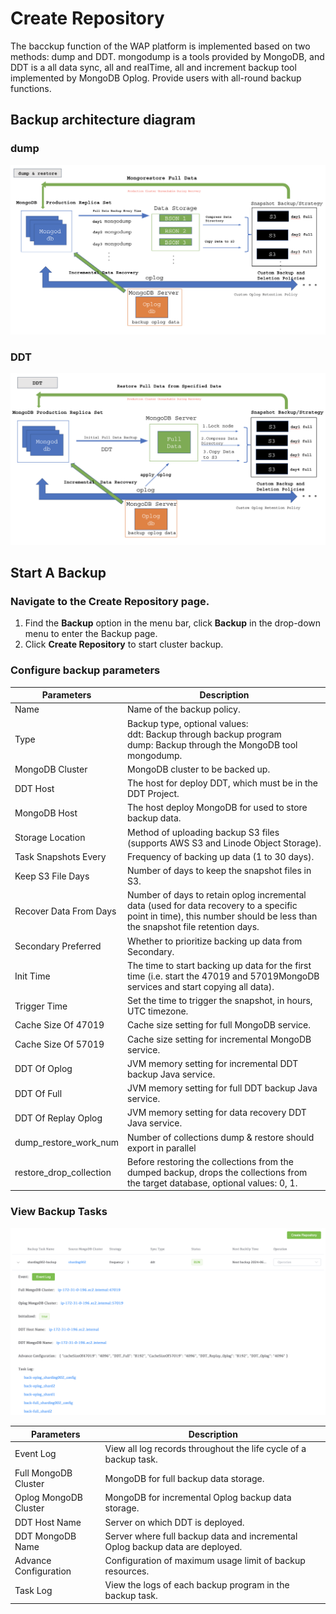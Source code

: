 # Create Repository

The bacckup function of the WAP platform is implemented based on two methods: dump and DDT. mongodump is a tools provided by MongoDB, and DDT is a all data sync, all and realTime, all and increment backup tool implemented by MongoDB Oplog. Provide users with all-round backup functions.



## Backup architecture diagram

### dump

![05-CreateRepository](../../../images/whalealPlatFormImages/07-BackupAndRestore/01-Backup/05-CreateRepository.png)

### DDT

![04-CreateRepository](../../../images/whalealPlatFormImages/07-BackupAndRestore/01-Backup/04-CreateRepository.png)



## Start A Backup



### Navigate to the **Create Repository** page.

1. Find the **Backup** option in the menu bar, click **Backup** in the drop-down menu to enter the Backup page. 
2. Click **Create Repository** to start cluster backup.



### Configure backup parameters

| Parameters              | Description                                                  |
| ----------------------- | ------------------------------------------------------------ |
| Name                    | Name of the backup policy.                                   |
| Type                    | Backup type, optional values:<br/>ddt: Backup through backup program<br/>dump: Backup through the MongoDB tool mongodump. |
| MongoDB Cluster         | MongoDB cluster to be backed up.                             |
| DDT Host                | The host for deploy DDT, which must be in the DDT Project.   |
| MongoDB Host            | The host deploy MongoDB for used to store backup data.       |
| Storage Location        | Method of uploading backup S3 files (supports AWS S3 and Linode Object Storage). |
| Task Snapshots Every    | Frequency of backing up data (1 to 30 days).                 |
| Keep S3 File Days       | Number of days to keep the snapshot files in S3.             |
| Recover Data From Days  | Number of days to retain oplog incremental data (used for data recovery to a specific <br />point in time), this number should be less than the snapshot file retention days. |
| Secondary Preferred     | Whether to prioritize backing up data from Secondary.        |
| Init Time               | The time to start backing up data for the first time (i.e. start the 47019 and 57019MongoDB services and start copying all data). |
| Trigger Time            | Set the time to trigger the snapshot, in hours, UTC timezone. |
| Cache Size Of 47019     | Cache size setting for full MongoDB service.                 |
| Cache Size Of 57019     | Cache size setting for incremental MongoDB service.          |
| DDT Of Oplog            | JVM memory setting for incremental DDT backup Java service.  |
| DDT Of Full             | JVM memory setting for full DDT backup Java service.         |
| DDT Of Replay Oplog     | JVM memory setting for data recovery DDT Java service.       |
| dump_restore_work_num   | Number of collections dump & restore should export in parallel |
| restore_drop_collection | Before restoring the collections from the dumped backup, drops the collections from the target database, optional values: 0, 1. |



### View Backup Tasks

![01-ViewBackupTasks](../../../images/whalealPlatFormImages/07-BackupAndRestore/01-Backup/01-ViewBackupTasks.png)



| Parameters            | Description                                                  |
| --------------------- | ------------------------------------------------------------ |
| Event Log             | View all log records throughout the life cycle of a backup task. |
| Full MongoDB Cluster  | MongoDB for full backup data storage.                        |
| Oplog MongoDB Cluster | MongoDB for incremental Oplog backup data storage.           |
| DDT Host Name         | Server on which DDT is deployed.                             |
| DDT MongoDB Name      | Server where full backup data and incremental Oplog backup data are deployed. |
| Advance Configuration | Configuration of maximum usage limit of backup resources.    |
| Task Log              | View the logs of each backup program in the backup task.     |

